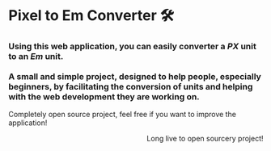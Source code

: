# Pixel to Em Converter 🛠

<h3>
 Using this web application, you can easily converter a <em>PX</em> unit to an <em>Em</em> unit. 
 <br>
 <br>
 A small and simple project, designed to help people, especially beginners, by facilitating the conversion of units and helping with the web development they are working on.
</h3>

<p>
Completely open source project, feel free if you want to improve the application!
</p>

<div align="right">
Long live to open sourcery project! 
</div>
